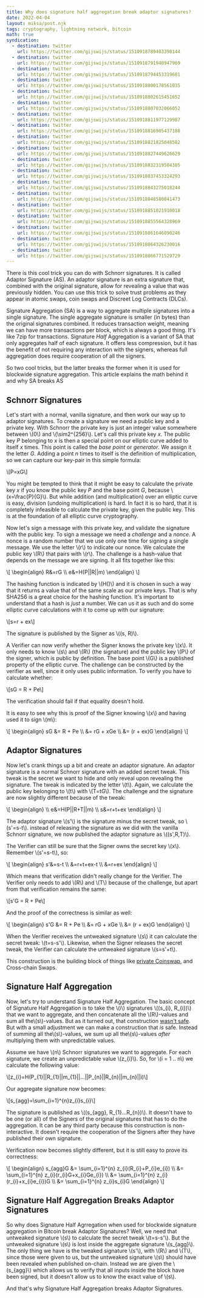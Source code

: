 ```yaml
---
title: Why does signature half aggregation break adaptor signatures?
date: 2022-04-04
layout: miksa/post.njk
tags: cryptography, lightning network, bitcoin
math: true
syndication:
  - destination: twitter
    url: https://twitter.com/gijswijs/status/1510918789403398144
  - destination: twitter
    url: https://twitter.com/gijswijs/status/1510918791940947969
  - destination: twitter
    url: https://twitter.com/gijswijs/status/1510918794453319681
  - destination: twitter
    url: https://twitter.com/gijswijs/status/1510918800178561035
  - destination: twitter
    url: https://twitter.com/gijswijs/status/1510918802615451652
  - destination: twitter
    url: https://twitter.com/gijswijs/status/1510918807032066052
  - destination: twitter
    url: https://twitter.com/gijswijs/status/1510918811977129987
  - destination: twitter
    url: https://twitter.com/gijswijs/status/1510918816905437188
  - destination: twitter
    url: https://twitter.com/gijswijs/status/1510918821825048582
  - destination: twitter
    url: https://twitter.com/gijswijs/status/1510918827449626629
  - destination: twitter
    url: https://twitter.com/gijswijs/status/1510918832319504385
  - destination: twitter
    url: https://twitter.com/gijswijs/status/1510918837453324293
  - destination: twitter
    url: https://twitter.com/gijswijs/status/1510918843275018244
  - destination: twitter
    url: https://twitter.com/gijswijs/status/1510918848580841473
  - destination: twitter
    url: https://twitter.com/gijswijs/status/1510918851021910018
  - destination: twitter
    url: https://twitter.com/gijswijs/status/1510918855564328969
  - destination: twitter
    url: https://twitter.com/gijswijs/status/1510918861646090246
  - destination: twitter
    url: https://twitter.com/gijswijs/status/1510918864326230016
  - destination: twitter
    url: https://twitter.com/gijswijs/status/1510918866771529729
---
```


There is this cool trick you can do with Schnorr signatures. It is called Adaptor Signature (AS). An adaptor signature is an extra signature that, combined with the original signature, allow for revealing a value that was previously hidden. You can use this trick to solve trust problems as they appear in atomic swaps, coin swaps and Discreet Log Contracts (DLCs).

Signature Aggregation (SA) is a way to aggregate multiple signatures into a single signature. The single aggregate signature is smaller (in bytes) than the original signatures combined. It reduces transaction weight, meaning we can have more transactions per block, which is always a good thing. It's like 7zip for transactions. Signature *Half* Aggregation is a variant of SA that only aggregates half of each signature. It offers less compression, but it has the benefit of not requiring any interaction with the signers, whereas full aggregation does require cooperation of all the signers. 

So two cool tricks, but the latter breaks the former when it is used for blockwide signature aggregation. This article explains the math behind it and why SA breaks AS
<!-- more -->

## Schnorr Signatures

Let's start with a normal, vanilla signature, and then work our way up to adaptor signatures. To create a signature we need a public key and a private key. With Schnorr the private key is just an integer value somewhere between \\(0\\) and \\(\sim2^{256}\\). Let's call this private key *x*. The public key *P* belonging to *x* is then a special point on our elliptic curve added to itself *x* times. This point is called the *base point* or *generator*. We assign it the letter *G*. Adding a point *n* times to itself is the definition of multiplication, so we can capture our key-pair in this simple formula:

\\[P=xG\\]

You might be tempted to think that it might be easy to calculate the private key *x* if you know the public key *P* and the base point *G*, because \\(x=\frac{P}{G}\\). But while addition (and multiplication) over an elliptic curve is easy, division (undoing multiplication) is hard. In fact it is so hard, that it is completely infeasible to calculate the private key, given the public key. This is at the foundation of all elliptic curve cryptography.

Now let's sign a message with this private key, and validate the signature with the public key. To sign a message we need a *challenge* and a *nonce*. A nonce is a random number that we use only one time for signing a single message. We use the letter \\(r\\) to indicate our nonce. We calculate the public key \\(R\\) that pairs with \\(r\\). The challenge is a hash-value that depends on the message we are signing. It all fits together like this:

\\[
\begin{align}
R&=rG \\\\
e&=H(P||R||m)
\end{align}
\\]

The hashing function is indicated by \\(H()\\) and it is chosen in such a way that it returns a value that of the same scale as our private keys. That is why SHA256 is a great choice for the hashing function. It's important to understand that a hash is *just* a number. We can us it as such and do some elliptic curve calculations with it to come up with our signature:

\\[s=r + ex\\]

The signature is published by the Signer as \\((s, R)\\). 

A Verifier can now verify whether the Signer knows the private key \\(x\\). It only needs to know \\(s\\) and \\(R\\) (the signature) and the public key \\(P\\) of the signer, which is public by definition. The base point \\(G\\) is a published property of the elliptic curve. The challenge can be constructed by the verifier as well, since it only uses public information. To verify you have to calculate whether:

\\[sG = R + Pe\\]

The verification should fail if that equality doesn't hold.

It is easy to see why this is proof of the Signer knowing \\(x\\) and having used it to sign \\(m\\):

\\[
\begin{align}
sG &= R + Pe \\\\
&= rG + xGe \\\\
&= (r + ex)G
\end{align}
\\]

## Adaptor Signatures

Now let's crank things up a bit and create an adaptor signature. An adaptor signature is a normal Schnorr signature with an added secret tweak. This tweak is the secret we want to hide and only reveal upon revealing the signature. The tweak is indicated by the letter \\(t\\). Again, we calculate the public key belonging to \\(t\\) with \\(T=tG\\). The challenge and the signature are now slightly different because of the tweak:

\\[
\begin{align} \\\\
e&=H(P||R+T||m) \\\\
s&=r+t+ex
\end{align}
\\]

The adaptor signature \\(s'\\) is the signature minus the secret tweak, so \\(s'=s-t\\). instead of releasing the signature as we did with the vanilla Schnorr signature, we now published the adaptor signature as \\((s',R,T)\\).

The Verifier can still be sure that the Signer owns the secret key \\(x\\). Remember \\(s'=s-t\\), so:

\\[
\begin{align}
s'&=s-t \\\\
&=r+t+ex-t \\\\
&=r+ex
\end{align}
\\]

Which means that verification didn't really change for the Verifier. The Verifier only needs to add \\(R\\) and \\(T\\) because of the challenge, but apart from that verification remains the same:

\\[s'G = R + Pe\\]

And the proof of the correctness is similar as well: 

\\[
\begin{align}
s'G &= R + Pe \\\\
&= rG + xGe \\\\
&= (r + ex)G
\end{align}
\\]

When the Verifier receives the untweaked signature \\(s\\) it can calculate the secret tweak: \\(t=s-s'\\). Likewise, when the Signer releases the secret tweak, the Verifier can calculate the untweaked signature \\(s=s'+t\\).

This construction is the building block of things like [private Coinswap](https://reyify.com/blog/flipping-the-scriptless-script-on-schnorr), and Cross-chain Swaps.

## Signature Half Aggregation

Now, let's try to understand Signature Half Aggregation. The basic concept of Signature Half Aggregation is to take the \\(i\\) signatures \\((s_{i}, R_{i})\\) that we want to aggregate, and then concatenate all the \\(R\\)-values and sum all the\\(s\\)-values. But as it turned out, that construction [wasn't safe](https://lists.linuxfoundation.org/pipermail/bitcoin-dev/2017-May/014306.html). But with a small adjustment we can make a construction that *is* safe. Instead of summing all the\\(s\\)-values, we sum up all the\\(s\\)-values *after* multiplying them with unpredictable values.

Assume we have \\(n\\) Schnorr signatures we want to aggregate. For each signature, we create an unpredictable value \\(z_{i}\\). So, for \\(i = 1 .. n\\) we calculate the following value:

\\[z_{i}=H(P_{1}||R_{1}||m_{1}||...||P_{n}||R_{n}||m_{n}||i)\\]

Our aggregate signature now becomes:

\\[s_{agg}=\sum_{i=1}^{n}z_{i}s_{i}\\]

The signature is published as \\((s_{agg}, R_{1}...R_{n})\\). It doesn't have to be one (or all) of the Signers of the original signatures that has to do the aggregation. It can be any third party because this construction is non-interactive. It doesn't require the cooperation of the Signers after they have published their own signature.

Verification now becomes slightly different, but it is still easy to prove its correctness:

\\[
\begin{align}
s_{agg}G &= \sum_{i=1}^{n} z_{i}(R_{i}+P_{i}e_{i}) \\\\
&= \sum_{i=1}^{n} z_{i}(r_{i}G+x_{i}Ge_{i}) \\\\
&= \sum_{i=1}^{n} z_{i}(r_{i}+x_{i}e_{i})G \\\\
&= \sum_{i=1}^{n} z_{i}s_{i}G
\end{align}
\\]

## Signature Half Aggregation Breaks Adaptor Signatures

So why does Signature Half Agrregation when used for blockwide signature aggregation in Bitcoin break Adaptor Signatures? Well, we need that untweaked signature \\(s\\) to calculate the secret tweak \\(t=s-s'\\). But the untweaked signature \\(s\\) is lost inside the aggregate signature \\(s_{agg}\\). The only thing we have is the tweaked signature \\(s'\\), with \\(R\\) and \\(T\\), since those were given to us, but the untweaked signature \\(s\\) should have been revealed when published on-chain. Instead we are given the \\(s_{agg}\\) which allows us to verify that all inputs inside the block have been signed, but it doesn't allow us to know the exact value of \\(s\\).

And that's why Signature Half Aggregation breaks Adaptor Signatures.
